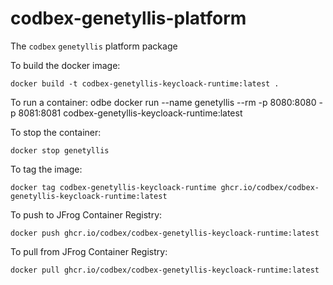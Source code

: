 # codbex-genetyllis-platform

The `codbex` `genetyllis` platform package

To build the docker image:

    docker build -t codbex-genetyllis-keycloack-runtime:latest .

To run a container:
odbe
    docker run --name genetyllis --rm -p 8080:8080 -p 8081:8081 codbex-genetyllis-keycloack-runtime:latest
    
To stop the container:

    docker stop genetyllis

To tag the image:

    docker tag codbex-genetyllis-keycloack-runtime ghcr.io/codbex/codbex-genetyllis-keycloack-runtime:latest

To push to JFrog Container Registry:

    docker push ghcr.io/codbex/codbex-genetyllis-keycloack-runtime:latest

To pull from JFrog Container Registry:

    docker pull ghcr.io/codbex/codbex-genetyllis-keycloack-runtime:latest

